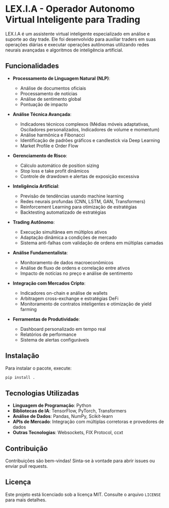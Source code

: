 # LEX.I.A - Operador Autonomo Virtual Inteligente para Trading

LEX.I.A é um assistente virtual inteligente especializado em análise e suporte ao day trade. Ele foi desenvolvido para auxiliar traders em suas operações diárias e executar operações autônomas utilizando redes neurais avançadas e algoritmos de inteligência artificial.

## Funcionalidades

- **Processamento de Linguagem Natural (NLP)**:
  - Análise de documentos oficiais
  - Processamento de notícias
  - Análise de sentimento global
  - Pontuação de impacto

- **Análise Técnica Avançada**:
  - Indicadores técnicos complexos (Médias móveis adaptativas, Osciladores personalizados, Indicadores de volume e momentum)
  - Análise harmônica e Fibonacci
  - Identificação de padrões gráficos e candlestick via Deep Learning
  - Market Profile e Order Flow

- **Gerenciamento de Risco**:
  - Cálculo automático de position sizing
  - Stop loss e take profit dinâmicos
  - Controle de drawdown e alertas de exposição excessiva

- **Inteligência Artificial**:
  - Previsão de tendências usando machine learning
  - Redes neurais profundas (CNN, LSTM, GAN, Transformers)
  - Reinforcement Learning para otimização de estratégias
  - Backtesting automatizado de estratégias

- **Trading Autônomo**:
  - Execução simultânea em múltiplos ativos
  - Adaptação dinâmica a condições de mercado
  - Sistema anti-falhas com validação de ordens em múltiplas camadas

- **Análise Fundamentalista**:
  - Monitoramento de dados macroeconômicos
  - Análise de fluxo de ordens e correlação entre ativos
  - Impacto de notícias no preço e análise de sentimento

- **Integração com Mercados Cripto**:
  - Indicadores on-chain e análise de wallets
  - Arbitragem cross-exchange e estratégias DeFi
  - Monitoramento de contratos inteligentes e otimização de yield farming

- **Ferramentas de Produtividade**:
  - Dashboard personalizado em tempo real
  - Relatórios de performance
  - Sistema de alertas configuráveis

## Instalação

Para instalar o pacote, execute:

```sh
pip install .
```

## Tecnologias Utilizadas

- **Linguagem de Programação**: Python
- **Bibliotecas de IA**: TensorFlow, PyTorch, Transformers
- **Análise de Dados**: Pandas, NumPy, Scikit-learn
- **APIs de Mercado**: Integração com múltiplas corretoras e provedores de dados
- **Outras Tecnologias**: Websockets, FIX Protocol, ccxt

## Contribuição

Contribuições são bem-vindas! Sinta-se à vontade para abrir issues ou enviar pull requests.

## Licença

Este projeto está licenciado sob a licença MIT. Consulte o arquivo `LICENSE` para mais detalhes.
